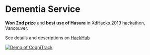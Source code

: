 # Dementia Service
**Won 2nd prize** and **best use of Hasura** in [XdHacks 2019](https://xdhacks.com/) hackathon, Vancouver.

See details and descriptions on [HackHub](https://app.hackhub.com/event/xdhacks2019/teams/submissions/d4a06aa6-3d33-450e-aad6-4fed541fb93a)

[![Demo of CogniTrack](http://img.youtube.com/vi/uAKTDunRfAw/0.jpg)](https://youtu.be/uAKTDunRfAw)
